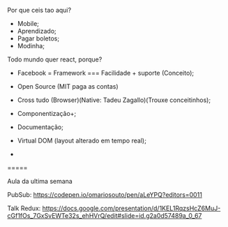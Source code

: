 Por que ceis tao aqui?
- Mobile;
- Aprendizado;
- Pagar boletos;
- Modinha;

Todo mundo quer react, porque?
- Facebook = Framework === Facilidade + suporte (Conceito);
- Open Source (MIT paga as contas)
- Cross tudo (Browser)(Native: Tadeu Zagallo)(Trouxe conceitinhos);
- Componentização+;
- Documentação;
- Virtual DOM (layout alterado em tempo real);

- 



=====

Aula da ultima semana

PubSub: https://codepen.io/omariosouto/pen/aLeYPQ?editors=0011

Talk Redux: 
https://docs.google.com/presentation/d/1KEL1RqzsHcZ6MuJ-cGf1fOs_7GxSvEWTe32s_ehHVrQ/edit#slide=id.g2a0d57489a_0_67











